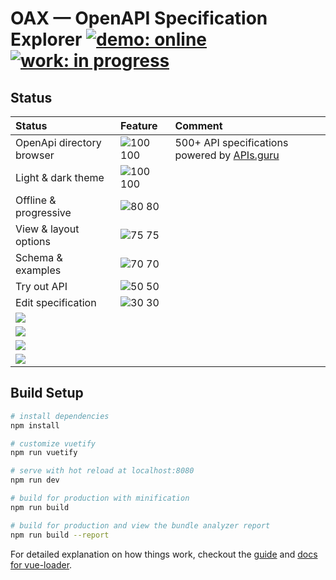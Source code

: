 # OAX &mdash; OpenAPI Specification Explorer [![demo: online](https://img.shields.io/badge/demo-online-brightgreen.svg?style=flat-square)](https://darosh.github.io/oax/) [![work: in progress](https://img.shields.io/badge/work-in%20progress-yellow.svg?style=flat-square)](doc/NOTES.md)

## Status

|Status|Feature|Comment|
|:---|:---|:---|
|OpenApi directory browser|![100](https://placehold.it/16/44cc11?text=+) 100| 500+ API specifications powered by [APIs.guru](https://apis.guru/openapi-directory/)
|Light & dark theme|![100](https://placehold.it/16/44cc11?text=+) 100| 
|Offline & progressive|![80](https://placehold.it/16/44cc11?text=+) 80| 
|View & layout options|![75](https://placehold.it/16/44cc11?text=+) 75| 
|Schema & examples|![70](https://placehold.it/16/dfb317?text=+) 70| 
|Try out API|![50](https://placehold.it/16/dfb317?text=+) 50| 
|Edit specification|![30](https://placehold.it/16/dfb317?text=+) 30| 
|![](https://img.shields.io/badge/Edit%20specification-30%25-yellow.svg?style=flat-square)| 
|![](https://img.shields.io/badge/Security%20definitions-25%25-red.svg?style=flat-square)| 
|![](https://img.shields.io/badge/Customization%20%26%20configuration-10%25-red.svg?style=flat-square)| 
|![](https://img.shields.io/badge/SEO%20%26%20SSR-0%25-red.svg?style=flat-square)| 

## Build Setup

``` bash
# install dependencies
npm install

# customize vuetify
npm run vuetify

# serve with hot reload at localhost:8080
npm run dev

# build for production with minification
npm run build

# build for production and view the bundle analyzer report
npm run build --report
```

For detailed explanation on how things work, checkout the [guide](http://vuejs-templates.github.io/webpack/) and [docs for vue-loader](http://vuejs.github.io/vue-loader).

